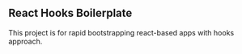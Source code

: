 ## React Hooks Boilerplate

This project is for rapid bootstrapping react-based apps with hooks approach.